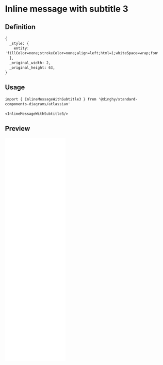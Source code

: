 # Inline message with subtitle 3

## Definition

```
{
  _style: { 
    entity: 'fillColor=none;strokeColor=none;align=left;html=1;whiteSpace=wrap;fontSize=11;fontColor=#596780',
  },
  _original_width: 2,
  _original_height: 63,
}
```

## Usage

```
import { InlineMessageWithSubtitle3 } from '@dinghy/standard-components-diagrams/atlassian'

<InlineMessageWithSubtitle3/>
```

## Preview

<img src="./inline-message-with-subtitle-3.png" width="200"/>
